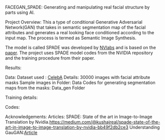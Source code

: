 FACEGAN_SPADE:
Generating and manipulating real facial structure by parts using AI.

Project Overview:
This a type of conditional Generative Adversarial Network(GAN) that takes in semantic segmentation map of the facial attributes and generates a real looking face conditioned according to the input map. The process is termed as Semantic Image Synthesis.

The model is called SPADE was developed by [NVlabs](https://github.com/NVlabs/SPADE) and is based on the [paper](https://arxiv.org/pdf/1903.07291.pdf).
The project uses SPADE model codes from the NVIDIA repository and the training procedure from their paper.

Results:


Data:
Dataset used : [CelebA](https://github.com/switchablenorms/CelebAMask-HQ) 
Details: 30000 images with facial attribute masks
Sample images in Folder: Data
Codes for generating segmentation maps from the masks: Data_gen Folder

Training details:


Codes: 


Acknowledgements:
Articles:
SPADE: State of the art in Image-to-Image Translation by Nvidia.https://medium.com/@kushajreal/spade-state-of-the-art-in-image-to-image-translation-by-nvidia-bb49f2db2ce3
Understanding GauGAN:[Article](https://blog.paperspace.com/nvidia-gaugan-introduction/)
